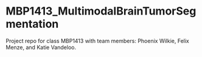 # MBP1413_MultimodalBrainTumorSegmentation
Project repo for class MBP1413 with team members: Phoenix Wilkie, Felix Menze, and Katie Vandeloo.
